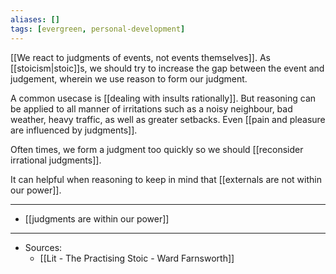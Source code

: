 ```yaml
---
aliases: []
tags: [evergreen, personal-development]
---
```

[[We react to judgments of events, not events themselves]]. As [[stoicism|stoic]]s, we should try to increase the gap between the event and judgement, wherein we use reason to form our judgment.

A common usecase is [[dealing with insults rationally]]. But reasoning can be applied to all manner of irritations such as a noisy neighbour, bad weather, heavy traffic, as well as greater setbacks. Even [[pain and pleasure are influenced by judgments]]. 

Often times, we form a judgment too quickly so we should [[reconsider irrational judgments]].

It can helpful when reasoning to keep in mind that [[externals are not within our power]].



---
- [[judgments are within our power]]







---
- Sources:
	- [[Lit  - The Practising Stoic - Ward Farnsworth]]
